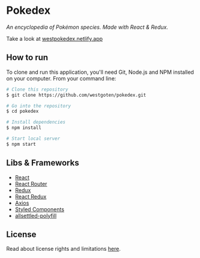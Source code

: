 # Pokedex

_An encyclopedia of Pokémon species. Made with React & Redux._

Take a look at [westpokedex.netlify.app](https://westpokedex.netlify.app)

## How to run

To clone and run this application, you'll need Git, Node.js and NPM installed on your computer. From your command line:

```bash
# Clone this repository
$ git clone https://github.com/westgoten/pokedex.git

# Go into the repository
$ cd pokedex

# Install dependencies
$ npm install

# Start local server
$ npm start
```


## Libs & Frameworks

-   [React](https://reactjs.org/)
-   [React Router](https://reactrouter.com/)
-   [Redux](https://redux.js.org/)
-   [React Redux](https://react-redux.js.org/)
-   [Axios](https://github.com/axios/axios)
-   [Styled Components](https://styled-components.com/)
-   [allsettled-polyfill](https://github.com/amrayn/allsettled-polyfill)

## License

Read about license rights and limitations [here](LICENSE).
